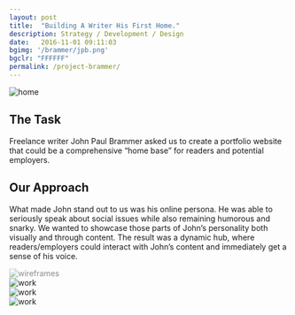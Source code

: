 ```yaml
---
layout: post
title:  "Building A Writer His First Home."
description: Strategy / Development / Design
date:   2016-11-01 09:11:03
bgimg: '/brammer/jpb.png'
bgclr: "FFFFFF"
permalink: /project-brammer/
---
```

<div class="web-project">
    <div class="browser-top"></div>
    <div class="browser">
        <img src="/img/brammer/1.png" alt="home">
    </div>
</div>

<div class="work-text">
    <div class="col">
        <h2>The Task</h2>
        <p>Freelance writer John Paul Brammer asked us to create a portfolio website that could be a comprehensive “home base” for readers and potential employers.
        </p>
    </div>
    <div class="col">
        <h2>Our Approach</h2>
        <p>What made John stand out to us was his online persona. He was able to seriously speak about social issues while also remaining humorous and snarky. We wanted to showcase those parts of John’s personality both visually and through content. The result was a dynamic hub, where readers/employers could interact with John’s content and immediately get a sense of his voice.
        </p>
    </div>
</div>

<img src="/img/brammer/3.jpg" alt="wireframes" style="opacity: 0.5;">

<div class="web-project">
    <div class="browser">
        <img src="/img/brammer/2.png" alt="work">
    </div>
</div>

<div class="web-project">
    <div class="browser">
        <img src="/img/brammer/4.png" alt="work">
    </div>
</div>

<div class="web-project">
    <div class="browser">
        <img src="/img/brammer/5.png" alt="work">
    </div>
</div>